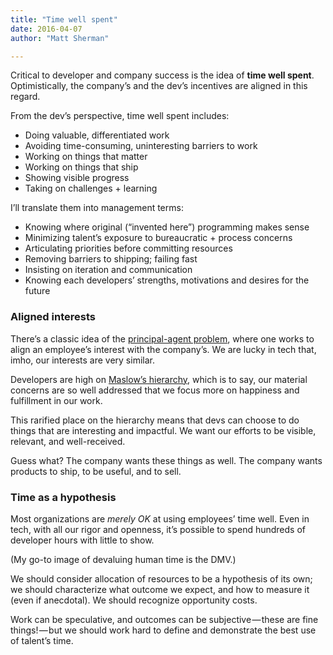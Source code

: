 ```yaml
---
title: "Time well spent"
date: 2016-04-07
author: "Matt Sherman"

---
```


Critical to developer and company success is the idea of **time well spent**. Optimistically, the company’s and the dev’s incentives are aligned in this regard.

From the dev’s perspective, time well spent includes:

*   Doing valuable, differentiated work
*   Avoiding time-consuming, uninteresting barriers to work
*   Working on things that matter
*   Working on things that ship
*   Showing visible progress
*   Taking on challenges + learning

I’ll translate them into management terms:

*   Knowing where original (“invented here”) programming makes sense
*   Minimizing talent’s exposure to bureaucratic + process concerns
*   Articulating priorities before committing resources
*   Removing barriers to shipping; failing fast
*   Insisting on iteration and communication
*   Knowing each developers’ strengths, motivations and desires for the future

### Aligned interests

There’s a classic idea of the [principal-agent problem](http://en.wikipedia.org/wiki/Principal%E2%80%93agent_problem), where one works to align an employee’s interest with the company’s. We are lucky in tech that, imho, our interests are very similar.

Developers are high on [Maslow’s hierarchy](https://en.wikipedia.org/wiki/Maslow%27s_hierarchy_of_needs), which is to say, our material concerns are so well addressed that we focus more on happiness and fulfillment in our work.

This rarified place on the hierarchy means that devs can choose to do things that are interesting and impactful. We want our efforts to be visible, relevant, and well-received.

Guess what? The company wants these things as well. The company wants products to ship, to be useful, and to sell.

### Time as a hypothesis

Most organizations are _merely OK_ at using employees’ time well. Even in tech, with all our rigor and openness, it’s possible to spend hundreds of developer hours with little to show.

(My go-to image of devaluing human time is the DMV.)

We should consider allocation of resources to be a hypothesis of its own; we should characterize what outcome we expect, and how to measure it (even if anecdotal). We should recognize opportunity costs.

Work can be speculative, and outcomes can be subjective — these are fine things! — but we should work hard to define and demonstrate the best use of talent’s time.

